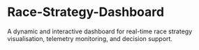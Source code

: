 # Race-Strategy-Dashboard
 A dynamic and interactive dashboard for real-time race strategy visualisation, telemetry monitoring, and decision support.
